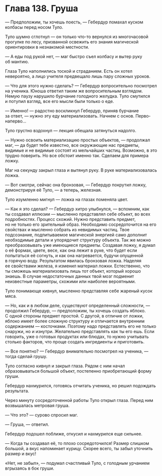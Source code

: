 # Глава 138. Груша

— Предположим, ты хочешь поесть, — Гебердур помахал куском колбасы перед носом Туло.

Туло шумно сглотнул — он только что-то вернулся из многочасовой прогулке по лесу, призванной освежить его знания магической ориентировки в незнакомой местности. 

— А еды под рукой нет, — маг быстро съел колбасу и вытер руку об мантию.

Глаза Туло наполнились тоской и страданием. Есть он хотел невероятно, а лицо учителя предвещало лишь пару сложных уроков.

— Что для этого нужно сделать? — Гебердур вопросительно посмотрел на ученика. Юноша ответил таким же вопросительным взглядом. Немую паузу нарушило бурчание голодного желудка. Туло смутился и потупил взгляд, все его мысли были только о еде.

— Именно! — радостно воскликнул Гебердур, приняв бурчание за ответ, — нужно эту еду материализовать. Начнем с основ. Перво-наперво...

Туло грустно вздохнул — лекция обещала затянуться надолго.

— Нужно освоить материализацию простых объектов, — продолжал маг, — да будет тебе известно, все окружающие нас предметы, видимые и не видимые состоят из мельчайших частиц. Возможно, в это трудно поверить. Но все обстоит именно так. Сделаем для примера ложку.

Маг на секунду закрыл глаза и вытянул руку. В руке материализовалась ложка.

— Вот смотри, сейчас она бронзовая, — Гебердур покрутил ложку, демонстрируя её Туло, — а теперь, железная.

Туло изумленно мигнул — ложка на глазах поменяла цвет.

— Как я это сделал? — Гебердур хитро улыбнулся, — вспомним, как ты создавал иллюзии — мысленно представлял себе объект, во всех подробностях. Процесс схожий. Нужно представить предмет, но не только его зрительный образ. Необходимо сосредоточится на его свойствах и мысленно собрать из невидимых частиц. Твое подсознание, подпитываемое магической энергией само дополнит необходимые детали и упорядочит структуру объекта. Так же можно преобразовывать уже имеющиеся предметы. Создавая ложку, я думал о её формах, цвете, весе, как она лежит в руке, что будет если попытаться её согнуть, и как она нагревается, будучи опущенной в горячую воду. Результатом явилась бронзовая ложка. Наделяя ее свойствами железа, я изменил материал ложки. Естественно, что ты сможешь материализовать лишь тот объект, который хорошо знаешь. В случае недостаточных данных твой мозг подменит неизвестные параметры, схожими или наиболее вероятными. 

Туло понимающе кивнул, мысленно представляя себе жареный кусок мяса.

— Но, как и в любом деле, существуют определенный сложности, — продолжил Гебердур, — предположим, ты хочешь создать яблоко. С одной стороны предмет простой. С другой, в отличие от ложки, яблоко имеет более сложную структуру и отличается внутренним содержанием — косточками. Поэтому надо представлять его не только снаружи, но и изнутри. Желательно представлять как ты его ешь. Если говорить, уже о готовых продуктах или блюдах, то нужно учитывать столько факторов, что проще создать ингредиенты и приготовить. 

— Все понятно? — Гебердур внимательно посмотрел на ученика, — тогда сделай грушу.

Туло согласно кивнул и закрыл глаза. Рядом с ним начал образовываться большой объект, постепенно приобретающий форму груши. 

Гебердур нахмурился, готовясь отчитать ученика, но решил подождать результата.

Через минуту сосредоточенной работы Туло открыл глаза. Перед ним возвышалась метровая груша. 

— Что это? — сурово спросил маг.

— Груша, — ответил.

Гебердур подошел поближе, откусил и нахмурился еще сильнее.

— Когда ты создавал её, то плохо сосредоточился! Размер слишком большой, а вкус напоминает курицу. Скорее всего, ты забыл уточнить размер и вкус!

«Нет, не забыл», — подумал счастливый Туло, с голодным урчанием вгрызаясь в бок груши.


